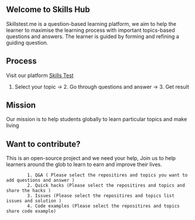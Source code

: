 ## Welcome to Skills Hub
Skillstest.me is a question-based learning platform, we aim to help the learner to maximise the learning process with important topics-based questions and answers. The learner is guided by forming and refining a guiding question.

## Process 

Visit our platform  [Skills Test](https://skillstest.me)

1. Select your topic -> 2. Go through questions and answer -> 3. Get result

## Mission
Our mission is to help students globally to learn particular topics and make living 


## Want to contribute?  
This is an open-source project and we need your help, Join us to help learners around the glob to learn to earn and improve their lives. 

```
        1. Q&A ( Please select the repositires and topics you want to add questions and answer ) 
        2. Quick hacks (Please select the repositires and topics and share the hacks ) 
        3. Issues (Please select the repositires and topics list issues and solution )
        4. Code examples (Please select the repositires and topics share code example)

```
